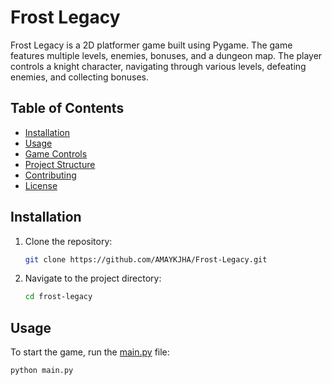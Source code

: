 # Frost Legacy

Frost Legacy is a 2D platformer game built using Pygame. The game features multiple levels, enemies, bonuses, and a dungeon map. The player controls a knight character, navigating through various levels, defeating enemies, and collecting bonuses.

## Table of Contents

- [Installation](#installation)
- [Usage](#usage)
- [Game Controls](#game-controls)
- [Project Structure](#project-structure)
- [Contributing](#contributing)
- [License](#license)

## Installation

1. Clone the repository:
    ```sh
    git clone https://github.com/AMAYKJHA/Frost-Legacy.git
    ```
2. Navigate to the project directory:
    ```sh
    cd frost-legacy
    ```


## Usage

To start the game, run the [main.py](http://_vscodecontentref_/0) file:
```sh
python main.py
